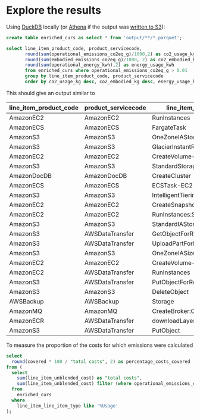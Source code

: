 # Explore the results

Using [DuckDB](https://duckdb.org/) locally (or [Athena](https://docs.aws.amazon.com/athena/latest/ug/what-is.html) if the output was [written to S3](../howto/s3.md)):

```sql
create table enriched_curs as select * from 'output/**/*.parquet';

select line_item_product_code, product_servicecode,
       round(sum(operational_emissions_co2eq_g)/1000,2) as co2_usage_kg,
       round(sum(embodied_emissions_co2eq_g)/1000, 2) as co2_embodied_kg,
       round(sum(operational_energy_kwh),2) as energy_usage_kwh
       from enriched_curs where operational_emissions_co2eq_g > 0.01
       group by line_item_product_code, product_servicecode
       order by co2_usage_kg desc, co2_embodied_kg desc, energy_usage_kwh desc, product_servicecode;
```

This should give an output similar to

| line_item_product_code | product_servicecode |      line_item_operation       | co2_usage_kg | energy_usage_kwh | co2_embodied_kg |
|------------------------|---------------------|--------------------------------|-------------:|-----------------:|----------------:|
| AmazonEC2              | AmazonEC2           | RunInstances                   | 538.3        | 1220.14          | 303.41          |
| AmazonECS              | AmazonECS           | FargateTask                    | 181.32       | 399.05           | NULL            |
| AmazonS3               | AmazonS3            | OneZoneIAStorage               | 102.3        | 225.15           | NULL            |
| AmazonS3               | AmazonS3            | GlacierInstantRetrievalStorage | 75.89        | 167.03           | NULL            |
| AmazonEC2              | AmazonEC2           | CreateVolume-Gp3               | 41.63        | 91.62            | NULL            |
| AmazonS3               | AmazonS3            | StandardStorage                | 28.51        | 62.81            | NULL            |
| AmazonDocDB            | AmazonDocDB         | CreateCluster                  | 19.79        | 43.56            | NULL            |
| AmazonECS              | AmazonECS           | ECSTask-EC2                    | 9.26         | 20.37            | NULL            |
| AmazonS3               | AmazonS3            | IntelligentTieringAIAStorage   | 2.33         | 5.13             | NULL            |
| AmazonEC2              | AmazonEC2           | CreateSnapshot                 | 2.31         | 5.82             | NULL            |
| AmazonEC2              | AmazonEC2           | RunInstances:SV001             | 1.79         | 3.94             | 0.78            |
| AmazonS3               | AmazonS3            | StandardIAStorage              | 1.19         | 2.61             | NULL            |
| AmazonS3               | AWSDataTransfer     | GetObjectForRepl               | 1.17         | 2.58             | NULL            |
| AmazonS3               | AWSDataTransfer     | UploadPartForRepl              | 1.01         | 2.22             | NULL            |
| AmazonS3               | AmazonS3            | OneZoneIASizeOverhead          | 0.89         | 1.96             | NULL            |
| AmazonEC2              | AmazonEC2           | CreateVolume-Gp2               | 0.84         | 1.84             | NULL            |
| AmazonEC2              | AWSDataTransfer     | RunInstances                   | 0.18         | 0.39             | NULL            |
| AmazonS3               | AWSDataTransfer     | PutObjectForRepl               | 0.16         | 0.36             | NULL            |
| AmazonS3               | AmazonS3            | DeleteObject                   | 0.16         | 0.35             | NULL            |
| AWSBackup              | AWSBackup           | Storage                        | 0.1          | 0.49             | NULL            |
| AmazonMQ               | AmazonMQ            | CreateBroker:0001              | 0.02         | 0.04             | NULL            |
| AmazonECR              | AWSDataTransfer     | downloadLayer                  | 0.01         | 0.01             | NULL            |
| AmazonS3               | AWSDataTransfer     | PutObject                      | 0.0          | 0.0              | NULL            |

To measure the proportion of the costs for which emissions were calculated

```sql
select
  round(covered * 100 / "total costs", 2) as percentage_costs_covered
from (
  select
    sum(line_item_unblended_cost) as "total costs",
    sum(line_item_unblended_cost) filter (where operational_emissions_co2eq_g is not null) as covered
  from
    enriched_curs
  where
    line_item_line_item_type like '%Usage'
);
```
